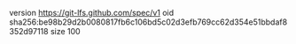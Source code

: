 version https://git-lfs.github.com/spec/v1
oid sha256:be98b29d2b0080817fb6c106bd5c02d3efb769cc62d354e51bbdaf8352d97118
size 100
